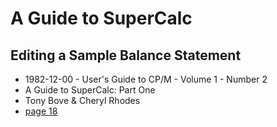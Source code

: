 # A Guide to SuperCalc

## Editing a Sample Balance Statement

- 1982-12-00 - User's Guide to CP/M - Volume 1 - Number 2
- A Guide to SuperCalc: Part One
- Tony Bove & Cheryl Rhodes
- [page 18](https://archive.org/details/users-guide-to-cpm-systems-and-software-issue-2/page/18/mode/2up?q=visicalc&view=theater)
